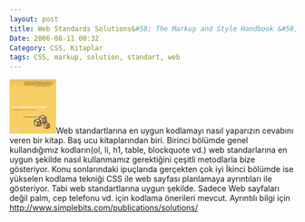 ```yaml
---
layout: post
title: Web Standards Solutions&#58; The Markup and Style Handbook &#58; Dan Cederholm
Date: 2006-08-11 00:32
Category: CSS, Kitaplar
tags: CSS, markup, solution, standart, web
---
```


![Web Standartları][]Web standartlarına en uygun kodlamayı nasıl
yaparızın cevabını veren bir kitap. Baş ucu kitaplarından biri. Birinci
bölümde genel kullandığımız kodların(ol, li, h1, table, blockquote vd.)
web standarlarına en uygun şekilde nasıl kullanmamız gerektiğini çeşitli
metodlarla bize gösteriyor. Konu sonlarındaki ipuçlarıda gerçekten çok
iyi İkinci bölümde ise yükselen kodlama tekniği CSS ile web sayfası
planlamaya ayrıntıları ile gösteriyor. Tabi web standartlarına uygun
şekilde. Sadece Web sayfaları değil palm, cep telefonu vd. için kodlama
önerileri mevcut. Ayrıntılı bilgi için http://www.simplebits.com/publications/solutions/

  [Web Standartları]: /images/solutions_cover.thumbnail.gif
